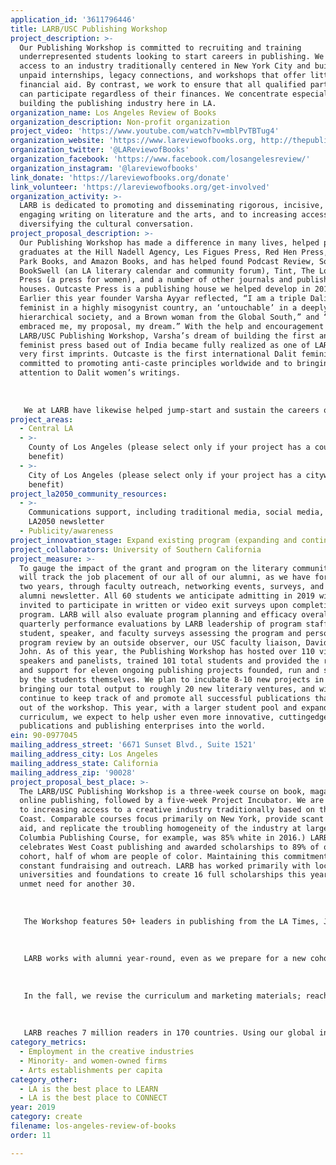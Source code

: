 ```yaml
---
application_id: '3611796446'
title: LARB/USC Publishing Workshop
project_description: >-
  Our Publishing Workshop is committed to recruiting and training
  underrepresented students looking to start careers in publishing. We increase
  access to an industry traditionally centered in New York City and built on
  unpaid internships, legacy connections, and workshops that offer little to no
  financial aid. By contrast, we work to ensure that all qualified participants
  can participate regardless of their finances. We concentrate especially on
  building the publishing industry here in LA.
organization_name: Los Angeles Review of Books
organization_description: Non-profit organization
project_video: 'https://www.youtube.com/watch?v=mblPvTBTug4'
organization_website: 'https://www.lareviewofbooks.org, http://thepublishingworkshop.com'
organization_twitter: '@LAReviewofBooks'
organization_facebook: 'https://www.facebook.com/losangelesreview/'
organization_instagram: '@lareviewofbooks'
link_donate: 'https://lareviewofbooks.org/donate'
link_volunteer: 'https://lareviewofbooks.org/get-involved'
organization_activity: >-
  LARB is dedicated to promoting and disseminating rigorous, incisive, and
  engaging writing on literature and the arts, and to increasing access to and
  diversifying the cultural conversation.
project_proposal_description: >-
  Our Publishing Workshop has made a difference in many lives, helped place its
  graduates at the Hill Nadell Agency, Les Figues Press, Red Hen Press, Prospect
  Park Books, and Amazon Books, and has helped found Podcast Review, Soap Ear,
  BookSwell (an LA literary calendar and community forum), Tint, The Los Angeles
  Press (a press for women), and a number of other journals and publishing
  houses. Outcaste Press is a publishing house we helped develop in 2017.
  Earlier this year founder Varsha Ayyar reflected, “I am a triple Dalit: a
  feminist in a highly misogynist country, an ‘untouchable’ in a deeply
  hierarchical society, and a Brown woman from the Global South,” and “LARB
  embraced me, my proposal, my dream.” With the help and encouragement of the
  LARB/USC Publishing Workshop, Varsha’s dream of building the first anti-caste
  feminist press based out of India became fully realized as one of LARB Books’
  very first imprints. Outcaste is the first international Dalit feminist press
  committed to promoting anti-caste principles worldwide and to bringing global
  attention to Dalit women’s writings. 
   
   
   
   We at LARB have likewise helped jump-start and sustain the careers of many hundreds of local writers and artists who have written for us and who we have featured in our pages. As an organization, LARB has grown from a tiny operation in our founder’s basement and a simple idea—that the world needed to find a replacement for the dying newspaper-based book review—to one of the handful most important reviews of books and culture today, with an audience in virtually every country in the world. We have received congratulatory messages and accolades from people as different as Justice Ruth Bader Ginsberg, Cameron Diaz, Alain Badiou, Tom Hanks, David Lynch, Lena Dunham, and professors at Yale and UC Berkeley law schools; organizations like the National Book Critics Circle, the Columbia Journalism Review, and the NEA; periodicals like Forbes, Chronicle of Higher Education, The New Yorker, New Republic, LA Times, NY Times, Slate, and others; and authors Margaret Atwood, Salman Rushdie, James Ellroy, Ta-Nahisi Coates, Joyce Carol Oates, Pico Iyer, John Green, Juan Felipe Herrera, and many others.
project_areas:
  - Central LA
  - >-
    County of Los Angeles (please select only if your project has a countywide
    benefit)
  - >-
    City of Los Angeles (please select only if your project has a citywide
    benefit)
project_la2050_community_resources:
  - >-
    Communications support, including traditional media, social media, and
    LA2050 newsletter
  - Publicity/awareness
project_innovation_stage: Expand existing program (expanding and continuing ongoing successful projects)
project_collaborators: University of Southern California
project_measure: >-
  To gauge the impact of the grant and program on the literary community, we
  will track the job placement of our all of our alumni, as we have for the past
  two years, through faculty outreach, networking events, surveys, and our
  alumni newsletter. All 60 students we anticipate admitting in 2019 will be
  invited to participate in written or video exit surveys upon completion of the
  program. LARB will also evaluate program planning and efficacy overall through
  quarterly performance evaluations by LARB leadership of program staff;
  student, speaker, and faculty surveys assessing the program and personnel; and
  program review by an outside observer, our USC faculty liaison, David St.
  John. As of this year, the Publishing Workshop has hosted over 110 visiting
  speakers and panelists, trained 101 total students and provided the resources
  and support for eleven ongoing publishing projects founded, run and sustained
  by the students themselves. We plan to incubate 8-10 new projects in 2019,
  bringing our total output to roughly 20 new literary ventures, and will
  continue to keep track of and promote all successful publications that come
  out of the workshop. This year, with a larger student pool and expanded
  curriculum, we expect to help usher even more innovative, cuttingedge
  publications and publishing enterprises into the world.
ein: 90-0977045
mailing_address_street: '6671 Sunset Blvd., Suite 1521'
mailing_address_city: Los Angeles
mailing_address_state: California
mailing_address_zip: '90028'
project_proposal_best_place: >-
  The LARB/USC Publishing Workshop is a three-week course on book, magazine, and
  online publishing, followed by a five-week Project Incubator. We are dedicated
  to increasing access to a creative industry traditionally based on the East
  Coast. Comparable courses focus primarily on New York, provide scant financial
  aid, and replicate the troubling homogeneity of the industry at large. (The
  Columbia Publishing Course, for example, was 85% white in 2016.) LARB
  celebrates West Coast publishing and awarded scholarships to 89% of our 2018
  cohort, half of whom are people of color. Maintaining this commitment requires
  constant fundraising and outreach. LARB has worked primarily with local
  universities and foundations to create 16 full scholarships this year; we have
  unmet need for another 30.
   
   
   
   The Workshop features 50+ leaders in publishing from the LA Times, Jack Jones Literary Arts, Buzzfeed, Coffee House, UC Press, local presses, big New York houses, and academics studying digital culture, and more; a visit to a local press; and seminars in everything from designing books to building budgets. We will also host the inaugural Little Literary Book Fair, a one-day, public celebration of many exciting, diverse local presses, such as Kaya, Tia Chucha, Tsehai, and World Stage. We match our Incubator Fellows with industry mentors who guide the development of their proposed ventures. We have helped launch projects such as Tint, dedicated to ESL writers; BookSwell; and Outcaste Books, an Indian anti-caste feminist press.
   
   
   
   LARB works with alumni year-round, even as we prepare for a new cohort of fellows. 
   
   
   
   In the fall, we revise the curriculum and marketing materials; reach out to universities for recruitment and scholarships; and apply for grants. In the winter, our application portal, ads, and social media campaigns go live, and we visit local colleges. By April, we review applications, determine financial aid, and finalize enrollment, speakers, and the schedule. In July, we welcome 50-60 participants, most of whom are in their 20s and 30s, to our program. The majority are local, but we also welcome participants from all over the country and world. 
   
   
   
   LARB reaches 7 million readers in 170 countries. Using our global influence to celebrate the LA cultural scene is central to our mission. Amplifying the creative opportunities LA affords, the Workshop will increase employment in creative industries, minority- and women-owned firms, arts establishments, and LA’s soft power globally. In addition to our course, we offer an extensive directory, local networking events, a biweekly newsletter with job listings, and continued mentorship. The percentage of local students that remain after graduating will also increase through the tools and networks we provide. UCI has even reported that our collaboration has assisted with recruitment for their doctoral programs. More impact is discussed in the next section.
category_metrics:
  - Employment in the creative industries
  - Minority- and women-owned firms
  - Arts establishments per capita
category_other:
  - LA is the best place to LEARN
  - LA is the best place to CONNECT
year: 2019
category: create
filename: los-angeles-review-of-books
order: 11

---
```

